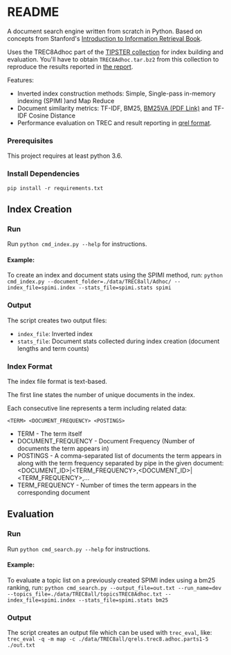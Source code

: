 # README

A document search engine written from scratch in Python. Based on concepts from Stanford's [Introduction to Information Retrieval Book](https://nlp.stanford.edu/IR-book/).

Uses the TREC8Adhoc part of the [TIPSTER collection](https://catalog.ldc.upenn.edu/LDC93T3A) for index building and evaluation. You'll have to obtain `TREC8Adhoc.tar.bz2` from this collection to reproduce the results reported in [the report](https://github.com/mdietrichstein/advanced-ir-search_engine/blob/master/REPORT.md).

Features:
* Inverted index construction methods: Simple, Single-pass in-memory indexing (SPIMI )and Map Reduce
* Document similarity metrics: TF-IDF, BM25, [BM25VA (PDF Link)](https://publik.tuwien.ac.at/files/PubDat_244472.pdf) and TF-IDF Cosine Distance
* Performance evaluation on TREC and result reporting in [qrel format](https://trec.nist.gov/data/qrels_eng/).

### Prerequisites

This project requires at least python 3.6.

### Install Dependencies

`pip install -r requirements.txt`


## Index Creation

### Run

Run `python cmd_index.py --help` for instructions.

#### Example:

To create an index and document stats using the SPIMI method, run:
`python cmd_index.py --document_folder=./data/TREC8all/Adhoc/ --index_file=spimi.index --stats_file=spimi.stats spimi`

### Output

The script creates two output files:

* `index_file`: Inverted index
* `stats_file`: Document stats collected during index creation (document lengths and term counts)

### Index Format

The index file format is text-based.

The first line states the number of unique documents in the index.

Each consecutive line represents a term including related data:

`<TERM> <DOCUMENT_FREQUENCY> <POSTINGS>`

* TERM - The term itself
* DOCUMENT_FREQUENCY - Document Frequency (Number of documents the term appears in)
* POSTINGS - A comma-separated list of documents the term appears in
  along with the term frequency separated by pipe in the given document:
  <DOCUMENT_ID>|<TERM_FREQUENCY>,<DOCUMENT_ID>|<TERM_FREQUENCY>,...
* TERM_FREQUENCY - Number of times the term appears in the corresponding document 

## Evaluation

### Run

Run `python cmd_search.py --help` for instructions.

#### Example:

To evaluate a topic list on a previously created SPIMI index using a bm25 ranking, run: `python cmd_search.py --output_file=out.txt --run_name=dev --topics_file=./data/TREC8all/topicsTREC8Adhoc.txt --index_file=spimi.index --stats_file=spimi.stats bm25`

### Output

The script creates an output file which can be used with `trec_eval`, like: `trec_eval -q -m map -c ./data/TREC8all/qrels.trec8.adhoc.parts1-5 ./out.txt`
